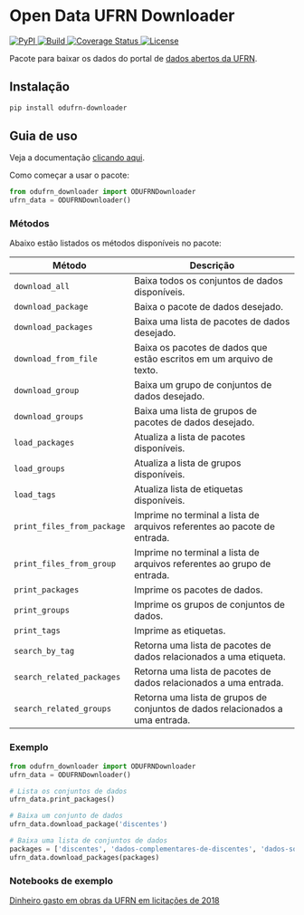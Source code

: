 # Open Data UFRN Downloader
<a href="https://pypi.org/project/odufrn-downloader/">
  <img alt="PyPI" src="https://img.shields.io/pypi/v/odufrn-downloader?color=brightgreen">
</a>
<a href="https://travis-ci.org/odufrn/odufrn-downloader">
  <img alt="Build" src="https://travis-ci.org/odufrn/odufrn-downloader.svg?branch=master">
</a>
<a href="https://coveralls.io/github/odufrn/odurfn-downloader?branch=master">
  <img alt="Coverage Status" src="https://img.shields.io/coveralls/odufrn/odufrn-downloader?color=brightgreen">
</a>
<a href="https://github.com/odufrn/odufrn-downloader/blob/master/LICENSE">
  <img alt="License" src="https://img.shields.io/badge/license-MIT-brightgreen.svg">
</a>

Pacote para baixar os dados do portal de [dados abertos da UFRN](http://dados.ufrn.br/).

## Instalação
```bash
pip install odufrn-downloader
```

## Guia de uso
Veja a documentação [clicando aqui](https://odufrn.github.io/odufrn-downloader/).

Como começar a usar o pacote:
```python
from odufrn_downloader import ODUFRNDownloader
ufrn_data = ODUFRNDownloader()
```

### Métodos
Abaixo estão listados os métodos disponíveis no pacote:

| Método | Descrição |
| ------ | ------- |
| `download_all` | Baixa todos os conjuntos de dados disponíveis. |
| `download_package` | Baixa o pacote de dados desejado. |
| `download_packages` | Baixa uma lista de pacotes de dados desejado. |
| `download_from_file` | Baixa os pacotes de dados que estão escritos em um arquivo de texto. |
| `download_group` | Baixa um grupo de conjuntos de dados desejado. |
| `download_groups` | Baixa uma lista de grupos de pacotes de dados desejado. |
| `load_packages` | Atualiza a lista de pacotes disponíveis. |
| `load_groups` | Atualiza a lista de grupos disponíveis. |
| `load_tags` | Atualiza lista de etiquetas disponíveis. |
| `print_files_from_package` | Imprime no terminal a lista de arquivos referentes ao pacote de entrada. |
| `print_files_from_group` | Imprime no terminal a lista de arquivos referentes ao grupo de entrada. |
| `print_packages` | Imprime os pacotes de dados. |
| `print_groups` | Imprime os grupos de conjuntos de dados. |
| `print_tags` | Imprime as etiquetas. |
| `search_by_tag` | Retorna uma lista de pacotes de dados relacionados a uma etiqueta. |
| `search_related_packages` | Retorna uma lista de pacotes de dados relacionados a uma entrada. |
| `search_related_groups` | Retorna uma lista de grupos de conjuntos de dados relacionados a uma entrada. |

### Exemplo
```python
from odufrn_downloader import ODUFRNDownloader
ufrn_data = ODUFRNDownloader()

# Lista os conjuntos de dados
ufrn_data.print_packages()

# Baixa um conjunto de dados
ufrn_data.download_package('discentes')

# Baixa uma lista de conjuntos de dados
packages = ['discentes', 'dados-complementares-de-discentes', 'dados-socio-economicos-de-discentes']
ufrn_data.download_packages(packages)
```

### Notebooks de exemplo

[Dinheiro gasto em obras da UFRN em licitações de 2018](https://colab.research.google.com/drive/19SaDlr9YSrMGBeMbbYZIegKwwbfAWBv5)
